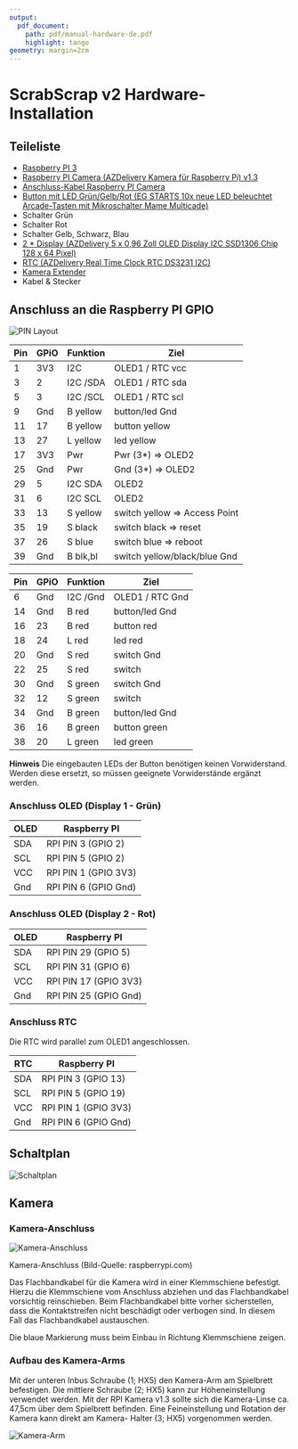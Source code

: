 ```yaml
---
output:
  pdf_document:
    path: pdf/manual-hardware-de.pdf
    highlight: tango
geometry: margin=2cm
---
```


# ScrabScrap v2 Hardware-Installation

## Teileliste

* [Raspberry PI 3](https://www.raspberrypi.com/products/raspberry-pi-3-model-b/)
* [Raspberry PI Camera (AZDelivery Kamera für Raspberry Pi) v1.3](https://www.az-delivery.de/products/raspberrykamerav1-3)
* [Anschluss-Kabel Raspberry PI Camera](https://www.az-delivery.de/products/200cm-ersatz-flexkabel-fur-raspberry-pi-kamera-und-das-raspberry-pi-display)
* [Button mit LED Grün/Gelb/Rot (EG STARTS 10x neue LED beleuchtet Arcade-Tasten mit Mikroschalter Mame Multicade)](https://www.amazon.de/gp/product/B01N549IDL)
* Schalter Grün
* Schalter Rot
* Schalter Gelb, Schwarz, Blau
* [2 * Display (AZDelivery 5 x 0,96 Zoll OLED Display I2C SSD1306 Chip 128 x 64 Pixel)](https://www.az-delivery.de/products/0-96zolldisplay)
* [RTC (AZDelivery Real Time Clock RTC DS3231 I2C)](https://www.az-delivery.de/products/ds3231-real-time-clock)
* [Kamera Extender](https://www.berrybase.de/kamerakabelverbinder-fuer-raspberry-pi-15-pin-zu-15-pin)
* Kabel & Stecker

<div style="display:none;page-break-after: always;">\pagebreak</div>

## Anschluss an die Raspberry PI GPIO

![PIN Layout](images/pin-layout.png)

Pin | GPiO | Funktion | Ziel
----|------|----------|-----
1   | 3V3  | I2C      | OLED1 / RTC vcc
3   | 2    | I2C /SDA | OLED1 / RTC sda
5   | 3    | I2C /SCL | OLED1 / RTC scl
9   | Gnd  | B yellow | button/led Gnd
11  | 17   | B yellow | button yellow
13  | 27   | L yellow | led yellow
17  | 3V3  | Pwr      | Pwr (3*) => OLED2
25  | Gnd  | Pwr      | Gnd (3*) => OLED2
29  | 5    | I2C SDA  | OLED2
31  | 6    | I2C SCL  | OLED2
33  | 13   | S yellow | switch yellow => Access Point
35  | 19   | S black  | switch black => reset
37  | 26   | S blue   | switch blue  => reboot
39  | Gnd  | B blk,bl | switch yellow/black/blue Gnd

Pin | GPiO | Funktion | Ziel
----|------|----------|-----
6   | Gnd  | I2C /Gnd | OLED1 / RTC Gnd
14  | Gnd  | B red    | button/led Gnd
16  | 23   | B red    | button red
18  | 24   | L red    | led red
20  | Gnd  | S red    | switch Gnd
22  | 25   | S red    | switch
30  | Gnd  | S green  | switch Gnd
32  | 12   | S green  | switch
34  | Gnd  | B green  | button/led Gnd
36  | 16   | B green  | button green
38  | 20   | L green  | led green

__Hinweis__ Die eingebauten LEDs der Button benötigen keinen Vorwiderstand. Werden diese ersetzt,
so müssen geeignete Vorwiderstände ergänzt werden.

<div style="display:none;page-break-after: always;">\pagebreak</div>

### Anschluss OLED (Display 1 - Grün)

| OLED | Raspberry PI          |
|------|-----------------------|
| SDA  | RPI PIN 3  (GPIO 2)   |
| SCL  | RPI PIN 5  (GPIO 2)   |
| VCC  | RPI PIN 1  (GPIO 3V3) |
| Gnd  | RPI PIN 6  (GPIO Gnd) |

### Anschluss OLED (Display 2 - Rot)

| OLED | Raspberry PI          |
|------|-----------------------|
| SDA  | RPI PIN 29  (GPIO 5)  |
| SCL  | RPI PIN 31  (GPIO 6)  |
| VCC  | RPI PIN 17 (GPIO 3V3) |
| Gnd  | RPI PIN 25 (GPIO Gnd) |

### Anschluss RTC

Die RTC wird parallel zum OLED1 angeschlossen.

| RTC  | Raspberry PI          |
|------|-----------------------|
| SDA  | RPI PIN 3  (GPIO 13)  |
| SCL  | RPI PIN 5  (GPIO 19)  |
| VCC  | RPI PIN 1  (GPIO 3V3) |
| Gnd  | RPI PIN 6  (GPIO Gnd) |

## Schaltplan

![Schaltplan](images/circuit-diagram.png)

## Kamera

### Kamera-Anschluss

![Kamera-Anschluss](images/camera-connector.png)

Kamera-Anschluss (Bild-Quelle: raspberrypi.com)

Das Flachbandkabel für die Kamera wird in einer Klemmschiene befestigt.
Hierzu die Klemmschiene vom Anschluss abziehen und das Flachbandkabel
vorsichtig reinschieben. Beim Flachbandkabel bitte vorher sicherstellen,
dass die Kontaktstreifen nicht beschädigt oder verbogen sind. In diesem
Fall das Flachbandkabel austauschen.

Die blaue Markierung muss beim Einbau in Richtung Klemmschiene zeigen.

### Aufbau des Kamera-Arms

Mit der unteren Inbus Schraube (1; HX5) den Kamera-Arm am Spielbrett befestigen.
Die mittlere Schraube (2; HX5) kann zur Höheneinstellung verwendet werden. Mit der
RPI Kamera v1.3 sollte sich die Kamera-Linse ca. 47,5cm über dem Spielbrett
befinden. Eine Feineinstellung und Rotation der Kamera kann direkt am Kamera-
Halter (3; HX5) vorgenommen werden.

![Kamera-Arm](images/camera-arm.png)
